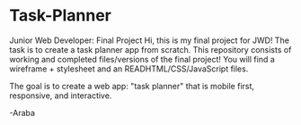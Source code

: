 # Task-Planner
Junior Web Developer: Final Project 
Hi, this is my final project for JWD! The task is to create a task planner app from scratch.
This repository consists of working and completed files/versions of the final project! 
You will find a wireframe + stylesheet and an READHTML/CSS/JavaScript files.

The goal is to create a web app: "task planner" that is mobile first, responsive, and interactive.

-Araba
